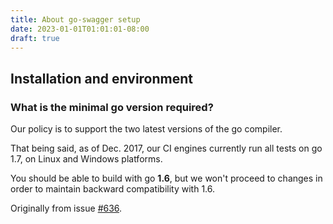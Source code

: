 ```yaml
---
title: About go-swagger setup
date: 2023-01-01T01:01:01-08:00
draft: true
---
```

<!-- Questions about install, setup and dependencies -->

## Installation and environment

### What is the minimal go version required?
Our policy is to support the two latest versions of the go compiler.

That being said, as of Dec. 2017, our CI engines currently run all tests on go 1.7, on Linux and Windows platforms.

You should be able to build with go **1.6**, but we won't proceed to changes in order to maintain backward compatibility with 1.6.

Originally from issue [#636](https://github.com/cloudentity/go-swagger/issues/636).

<!-- Obsolete stuff : should be resourceful FAQ, though: TODO
### Swagger installation issues
_Use-Case_: I've installed go-swagger using brew ... (story goes on)
Originally from issue [#554](https://github.com/cloudentity/go-swagger/issues/554).

### What is the proper way to vendor go-swagger?
Originally from issue [#730](https://github.com/cloudentity/go-swagger/issues/730).
-->

